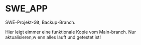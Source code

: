 # SWE_APP

SWE-Projekt-Git, Backup-Branch.

Hier leigt eimmer eine funktionale Kopie vom Main-branch. Nur aktualisieren,w enn alles läuft und getestet ist!
